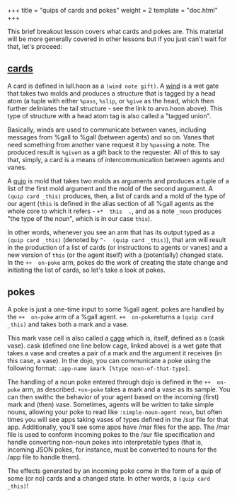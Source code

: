+++
title = "quips of cards and pokes"
weight = 2
template = "doc.html"
+++

This brief breakout lesson covers what cards and pokes are. This material will be more generally covered in other lessons but if you just can't wait for that, let's proceed:

## [cards](https://github.com/urbit/urbit/blob/0f069a08e83dd0bcb2eea2e91ed611f0074ecbf8/pkg/arvo/sys/lull.hoon#L1660)
A card is defined in lull.hoon as a `(wind note gift)`.  A [wind](https://github.com/urbit/urbit/blob/master/pkg/arvo/sys/arvo.hoon#L122) is a wet gate that takes two molds and produces a structure that is tagged by a head atom (a tuple with either `%pass`, `%slip`, or `%give` as the head, which then further deliniates the tail structure - see the link to arvo.hoon above). This type of structure with a head atom tag is also called a "tagged union".

Basically, winds are used to communicate between vanes, including messages from %gall to %gall (between agents) and so on. Vanes that need something from another vane request it by `%pass`ing a note. The produced result is `%give`n as a gift back to the requester.  All of this to say that, simply, a card is a means of intercommunication between agents and vanes.

A [quip](https://urbit.org/docs/reference/library/1c/#quip) is mold that takes two molds as arguments and produces a tuple of a list of the first mold argument and the mold of the second argument. A `(quip card _this)` produces, then, a list of cards and a mold of the type of our agent (`this` is defined in the alias section of all %gall agents as the whole core to which it refers - `+*  this  .`, and as a note `_noun` produces "the type of the noun", which is in our case `this`).

In other words, whenever you see an arm that has its output typed as a `(quip card _this)` (denoted by `^-  (quip card _this)`), that arm will result in the production of a list of cards (or instructions to agents or vanes) and a new version of `this` (or the agent itself) with a (potentially) changed state. In the `++  on-poke` arm, pokes do the work of creating the state change and initiating the list of cards, so let's take a look at pokes.

## pokes
A poke is just a one-time input to some %gall agent. pokes are handled by the `++  on-poke` arm of a %gall agent. `++  on-poke`returns a `(quip card _this)` and takes both a mark and a vase.

This mark vase cell is also called a [cage](https://github.com/urbit/urbit/blob/0f069a08e83dd0bcb2eea2e91ed611f0074ecbf8/pkg/arvo/sys/arvo.hoon#L45) which is, itself, defined as a (cask vase). cask (defined one line below cage, linked above) is a wet gate that takes a vase and creates a pair of a mark and the argument it receives (in this case, a vase). In the dojo, you can communicate a poke using the following format: `:app-name &mark [%type noun-of-that-type]`.

The handling of a noun poke entered through dojo is defined in the `++  on-poke` arm, as described. `+on-poke` takes a mark and a vase as its sample. You can then swithc the behavior of your agent based on the incoming (first) mark and (then) vase. Sometimes, agents will be written to take simple nouns, allowing your poke to read like `:simple-noun-agent noun`, but often times you will see apps taking vases of types defined in the /sur file for that app. Additionally, you'll see some apps have /mar files for the app. The /mar file is used to conform incoming pokes to the /sur file specification and handle converting non-noun pokes into interpretable types (that is, incoming JSON pokes, for instance, must be converted to nouns for the /app file to handle them).

The effects generated by an incoming poke come in the form of a quip of some (or no) cards and a changed state. In other words, a `(quip card _this)`!